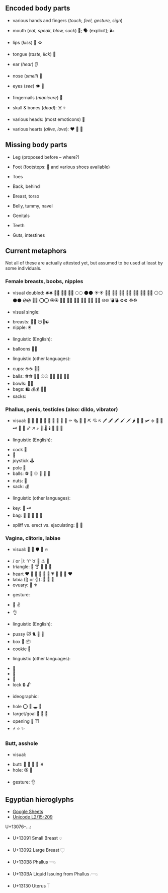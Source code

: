 Encoded body parts
------------------

-   various hands and fingers (*touch, feel, gesture, sign*)

-   mouth (*eat, speak, blow, suck*) 👄; 🗣 (explicit); 🌬

-   lips (*kiss*) 💋 🗢

-   tongue (*taste, lick*) 👅

-   ear (*hear*) 👂

-   nose (*smell*) 👃

-   eyes (*see*) 👁 👀

-   fingernails (*manicure*) 💅

-   skull & bones (*dead*): ☠️ 💀

-   various heads: (most emoticons) 🗿

-   various hearts (*alive, love*): ❤️ 💟 💓

Missing body parts
------------------

-   Leg (proposed before – where?)

-   Foot (footsteps: 👣 and various shoes available)

-   Toes

-   Back, behind

-   Breast, torso

-   Belly, tummy, navel

-   Genitals

-   Teeth

-   Guts, intestines

Current metaphors
-----------------

Not all of these are actually attested yet, but assumed to be used at least by some individuals.

### Female breasts, boobs, nipples

-   visual doubled: 🛎🛎 🔔🔔 🍩🍩 🌰🌰 🌕🌕 🌑🌑 ☀️☀️ 🍏🍏 🍎🍎 🍊🍊 🍅🍅 🍘🍘
    🍔🍔 🍮🍮 ⚪️⚪️ ⚫️⚫️ 💿💿 📀📀 ⭕️⭕️ 🏵🏵 🌼🌼 🌸🌸 🚨🚨 🎯🎯 🔅🔅 🔆🔆 🌐🌐 💣💣 ⚙⚙
    ⛑⛑

-   visual single:
  * breasts: 🍒👀 😶🐽☯️
  * nipple: 🖲

-   linguistic (English):
  * balloons 🎈🎈

-   linguistic (other languages):
  * cups: ☕️☕️ 🍵🍵
  * balls: ⚽️⚽️ 🏀🏀 ⚾️⚾️ 🎾🎾 🏐🏐 🎱🎱
  * bowls: 🔮🔮
  * bags: 🛍 💰💰 👜👜
  * sacks: 

### Phallus, penis, testicles (also: dildo, vibrator)

-   visual:
    🍌 🌭 🍗 🍖 🍍 🍡 🍢 🍾 🐛 💊 ⚰ 🗞 📏 🔨 ⛏ 💘 ↖️ 🖊 🖋 🖍 🖌 🗡 🌶 🍼 🚀 🛩 ✈️ 🔦 🔑 🗝 🏈 🏉 ♐️ ↗️ ⤴️ 🔧 🌡 🕯 📍 🌵 👃

-   linguistic (English):
  * cock 🐓
  * 📯
  * joystick 🕹
  * pole 🚩
  * balls: ⚽️ 🏀 ⚾️ 🎾 🏐 🎱
  * nuts: 🌰
  * sack: 💰

-   linguistic (other languages):
  * key: 🔑 🗝
  * bag: 👝 👛 👜 💼 🎒

-   spliff vs. erect vs. ejaculating: 🤥 🍾 

### Vagina, clitoris, labiae

-   visual: 🌮 🍷 🛡 🎄 🔥
  * \/ or \|/: ♈️ ♉️ 🌷  ⚓ 🍁
  * triangle:  🍕 🍸 🍰️ 📐 💎
  * heart ❤️ 💛 💚 💙 💜 💓 💗 💖 💝 💟 ♥️
  * labia (|) or {|}:  🍑 🍣 🏈
  * ovuary:  🔱 ⚜

-   gesture:
  * 🖖 ✌️
  * 👌

-   linguistic (English):
  * pussy 🐱 🐈 🐆 🐅
  * box 🕋 📦
  * cookie 🍪

-   linguistic (other languages):
  * 🐌 
  * 🐚 
  * 🐇 
  * lock 🔒 🔓

-   ideographic:
  * hole ⭕️ 🔞 🕳 🍩
  * target/goal 🎯 🏁 🥅
  * opening 🚪 ⛩
  * ⚡️ ⭐️ ✨

### Butt, asshole

-   visual:
  * butt: 🍑 🍏 🍎 🍐 ♓️
  * hole: 🏵 🍩

-   gesture: 👌

Egyptian hieroglyphs
--------------------

- [Google Sheets](https://docs.google.com/spreadsheets/d/1-wM7uPQIOZrulEsLGAi0Gnbd60lKVMUrif\_dwBo9VNM/edit\#gid=1555261600)
- [Unicode L2/15-209](http://www.unicode.org/L2/L2015/15209-hieroglyphs-sheet.pdf)

U+13076–…:

-   U+13091 Small Breast 𓂑

-   U+13092 Large Breast 𓂒

-   U+130B8 Phallus 𓂸

-   U+130BA Liquid Issuing from Phallus 𓂺

-   U+13130 Uterus 𓄰

